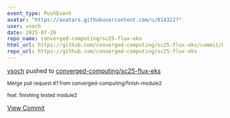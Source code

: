 ```yaml
---
event_type: PushEvent
avatar: "https://avatars.githubusercontent.com/u/814322?"
user: vsoch
date: 2025-07-26
repo_name: converged-computing/sc25-flux-eks
html_url: https://github.com/converged-computing/sc25-flux-eks/commit/8dc327c4b69526e709c6278202c78e5380a92596
repo_url: https://github.com/converged-computing/sc25-flux-eks
---
```


<a href='https://github.com/vsoch' target='_blank'>vsoch</a> pushed to <a href='https://github.com/converged-computing/sc25-flux-eks' target='_blank'>converged-computing/sc25-flux-eks</a>

<small>Merge pull request #1 from converged-computing/finish-module2

feat: finishing tested module2</small>

<a href='https://github.com/converged-computing/sc25-flux-eks/commit/8dc327c4b69526e709c6278202c78e5380a92596' target='_blank'>View Commit</a>